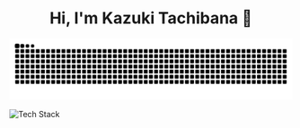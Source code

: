 <h1 align="center">Hi, I'm Kazuki Tachibana 👋</h1>

<picture>
  <source media="(prefers-color-scheme: dark)" srcset="https://raw.githubusercontent.com/kazkt01/kazkt01/output/github-contribution-grid-snake-dark.svg">
  <source media="(prefers-color-scheme: light)" srcset="https://raw.githubusercontent.com/kazkt01/kazkt01/output/github-contribution-grid-snake.svg">
  <img alt="github contribution grid snake animation" src="https://raw.githubusercontent.com/kazkt01/kazkt01/output/github-contribution-grid-snake.svg">
</picture>

![Tech Stack](https://skillicons.dev/icons?i=js,typescript,react,next,nodejs,python,docker,astro,threejs,tailwind,php,fastapi,github,bitbucket,aws,supabase,firebase,mysql,bash,linux,cpp,unrealengine,blender,jquery,ubuntu,raspberrypi,postman,mongodb,graphql,redux,expressjs,prisma,vscode,phpstorm,vim,githubactions,vercel,remix)

<div>
<!-- ![Kazuki's GitHub stats](https://github-readme-stats.vercel.app/api?username=kazkt01&show_icons=true&theme=transparent) -->
  
</div>





